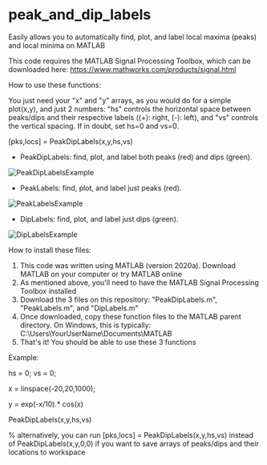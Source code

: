 # peak_and_dip_labels
Easily allows you to automatically find, plot, and label local maxima (peaks) and local minima on MATLAB

This code requires the MATLAB Signal Processing Toolbox, which can be downloaded here: 
https://www.mathworks.com/products/signal.html

How to use these functions:

You just need your "x" and "y" arrays, as you would do for a simple plot(x,y), and just 2 numbers: "hs" controls the horizontal space between peaks/dips and their respective labels ((+): right, (-): left), and "vs" controls the vertical spacing. If in doubt, set hs=0 and vs=0.

[pks,locs] = PeakDipLabels(x,y,hs,vs)

- PeakDipLabels: find, plot, and label both peaks (red) and dips (green). 

![PeakDipLabelsExample](https://user-images.githubusercontent.com/26829946/112745104-c92e1080-8f5a-11eb-9178-8ca18cbb991e.png)

- PeakLabels: find, plot, and label just peaks (red). 

![PeakLabelsExample](https://user-images.githubusercontent.com/26829946/112745111-d6e39600-8f5a-11eb-8627-f2d950f31918.png)

- DipLabels: find, plot, and label just dips (green).

![DipLabelsExample](https://user-images.githubusercontent.com/26829946/112745113-dcd97700-8f5a-11eb-929f-c4060cbcd512.png)


How to install these files:
1. This code was written using MATLAB (version 2020a). Download MATLAB on your computer or try MATLAB online
2. As mentioned above, you'll need to have the MATLAB Signal Processing Toolbox installed
3. Download the 3 files on this repository: "PeakDipLabels.m", "PeakLabels.m", and "DipLabels.m"
4. Once downloaded, copy these function files to the MATLAB parent directory. On Windows, this is typically: C:\Users\YourUserName\Documents\MATLAB
5. That's it! You should be able to use these 3 functions


Example:

hs = 0; vs = 0;

x = linspace(-20,20,1000);

y = exp(-x/10).* cos(x)

PeakDipLabels(x,y,hs,vs)       

% alternatively, you can run [pks,locs] = PeakDipLabels(x,y,hs,vs) instead of PeakDipLabels(x,y,0,0) if you want to save arrays of peaks/dips and their locations to workspace

